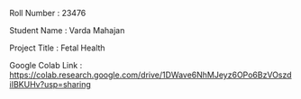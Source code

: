 Roll Number       :   23476

Student Name      :   Varda Mahajan

Project Title     :   Fetal Health 

Google Colab Link :   https://colab.research.google.com/drive/1DWave6NhMJeyz6OPo6BzVOszdiIBKUHv?usp=sharing
